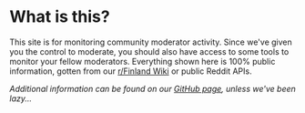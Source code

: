 # What is this?

This site is for monitoring community moderator activity. Since we've given you the control to moderate, you should also have access to some tools to monitor your fellow moderators. Everything shown here is 100% public information, gotten from our [r/Finland Wiki](https://www.reddit.com/r/Finland/wiki/democracy/) or public Reddit APIs.

*Additional information can be found on our [GitHub page](https://github.com/Finlandit), unless we've been lazy...*